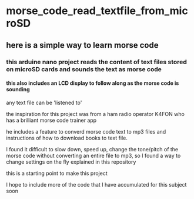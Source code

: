 # morse_code_read_textfile_from_microSD

## here is a simple way to learn morse code

### this arduine nano project reads the content of text files stored on microSD cards and sounds the text as morse code

#### this also includes an LCD display to follow along as the morse code is sounding

any text file can be 'listened to'

the inspiration for this project was from a ham radio operator K4FON who has a brilliant morse code trainer app

he includes a feature to converd morse code text to mp3 files and instructions of how to download books to text file.

I found it difficult to slow down, speed up, change the tone/pitch of the morse code without converting an entire file to mp3, so I found a way to change settings on the fly explained in this repository

this is a starting point to make this project

I hope to include more of the code that I have accumulated for this subject soon
